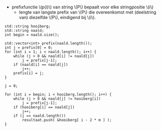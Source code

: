 
* prefixfunctie \\(p(i)\\) van string \\(P\\) bepaalt voor elke stringpositie \\(i\\)
    * lengte van langste prefix van \\(P\\) die overeenkomst met (deelstring van) diezelfde \\(P\\), eindigend bij \\(i\\).

```
std::string hooiberg;
std::string naald;
int begin = naald.size();

std::vector<int> prefix(naald.length());
int j = prefix[0] = 0;
for (int i = 1; i < naald.length(); i++) {
    while (j > 0 && naald[i] != naald[j])
        j = prefix[j-1];
    if (naald[i] == naald[j])
        j++;
    prefix[i] = j;
}

j = 0;

for (int i = begin; i < hooiberg.length(); i++) {
    while (j > 0 && naald[j] != hooiberg[i])
        j = prefix[j-1];
    if (hooiberg[i] == naald[j])
        j++;
    if (j == naald.length())
        resultaat.push( &hooiberg[ i - 2 * m ] );
}
```
